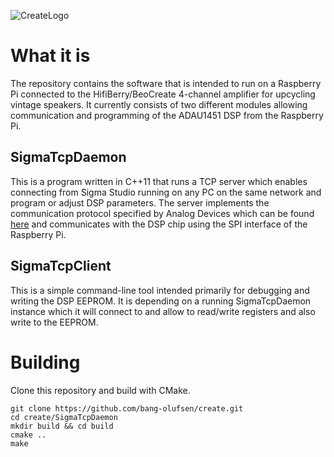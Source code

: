 ![CreateLogo](https://image.ibb.co/nfT01G/create_logo_two.png)

# What it is
The repository contains the software that is intended to run on a Raspberry Pi connected to the HifiBerry/BeoCreate 4-channel amplifier for upcycling vintage speakers. It currently consists of two different modules allowing communication and programming of the ADAU1451 DSP from the Raspberry Pi. 

## SigmaTcpDaemon
This is a program written in C++11 that runs a TCP server which enables connecting from Sigma Studio running on any PC on the same network and program or adjust DSP parameters. The server implements the communication protocol specified by Analog Devices which can be found [here](https://wiki.analog.com/resources/tools-software/sigmastudio/usingsigmastudio/tcpipchannels) and communicates with the DSP chip using the SPI interface of the Raspberry Pi.

## SigmaTcpClient
This is a simple command-line tool intended primarily for debugging and writing the DSP EEPROM. It is depending on a running SigmaTcpDaemon instance which it will connect to and allow to read/write registers and also write to the EEPROM.

# Building
Clone this repository and build with CMake.
```
git clone https://github.com/bang-olufsen/create.git
cd create/SigmaTcpDaemon
mkdir build && cd build
cmake ..
make
```
